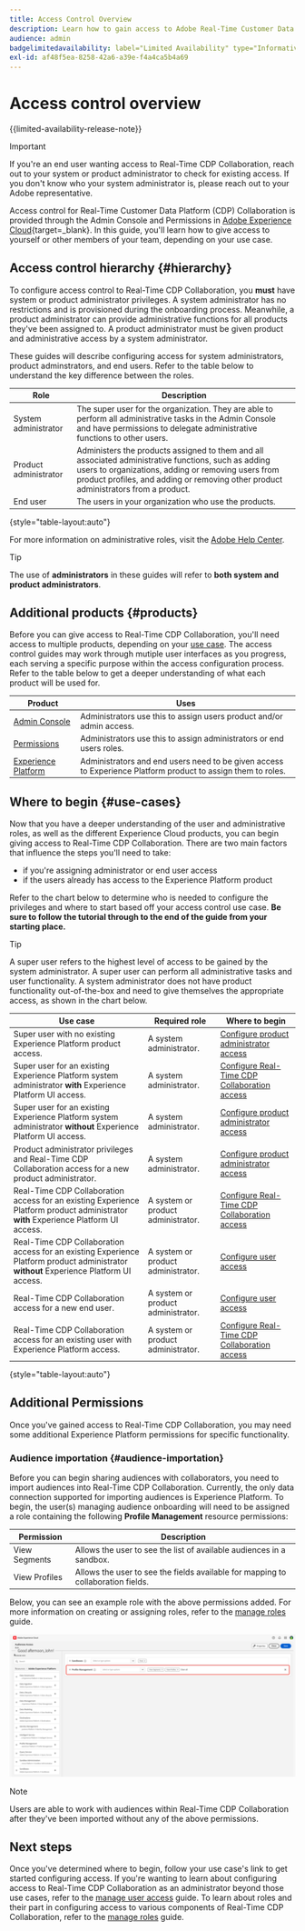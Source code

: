 ```yaml
---
title: Access Control Overview
description: Learn how to gain access to Adobe Real-Time Customer Data Platform (CDP) Collaboration.
audience: admin
badgelimitedavailability: label="Limited Availability" type="Informative" url="https://helpx.adobe.com/legal/product-descriptions/real-time-customer-data-platform-collaboration.html newtab=true"
exl-id: af48f5ea-8258-42a6-a39e-f4a4ca5b4a69
---
```

# Access control overview

{{limited-availability-release-note}}

>[!IMPORTANT]
>
> If you're an end user wanting access to Real-Time CDP Collaboration, reach out to your system or product administrator to check for existing access. If you don't know who your system administrator is, please reach out to your Adobe representative.

Access control for Real-Time Customer Data Platform (CDP) Collaboration is provided through the Admin Console and Permissions in [Adobe Experience Cloud](https://experience.adobe.com/){target=_blank}. In this guide, you'll learn how to give access to yourself or other members of your team, depending on your use case. 

## Access control hierarchy {#hierarchy}

To configure access control to Real-Time CDP Collaboration, you **must** have system or product administrator privileges. A system administrator has no restrictions and is provisioned during the onboarding process. Meanwhile, a product administrator can provide administrative functions for all products they've been assigned to. A product administrator must be given product and administrative access by a system administrator. 

These guides will describe configuring access for system administrators, product adminstrators, and end users. Refer to the table below to understand the key difference between the roles.

| Role | Description |
| --- | --- | 
| System administrator | The super user for the organization. They are able to perform all administrative tasks in the Admin Console and have permissions to delegate administrative functions to other users.  |
| Product administrator | Administers the products assigned to them and all associated administrative functions, such as adding users to organizations, adding or removing users from product profiles, and adding or removing other product administrators from a product. |
| End user | The users in your organization who use the products. | 

{style="table-layout:auto"}

For more information on administrative roles, visit the [Adobe Help Center](https://helpx.adobe.com/enterprise/using/admin-roles.html). 

>[!TIP]
>
>The use of **administrators** in these guides will refer to **both system and product administrators**.

## Additional products {#products}

Before you can give access to Real-Time CDP Collaboration, you'll need access to multiple products, depending on your [use case](#use-cases). The access control guides may work through mutiple user interfaces as you progress, each serving a specific purpose within the access configuration process. Refer to the table below to get a deeper understanding of what each product will be used for.

| Product | Uses |
| --- | --- |
| [Admin Console](https://adminconsole.adobe.com/) | Administrators use this to assign users product and/or admin access. |
| [Permissions](https://experience.adobe.com/) | Administrators use this to assign administrators or end users roles. |
| [Experience Platform](https://platform.adobe.com/) | Administrators and end users need to be given access to Experience Platform product to assign them to roles. |

## Where to begin {#use-cases}

Now that you have a deeper understanding of the user and administrative roles, as well as the different Experience Cloud products, you can begin giving access to Real-Time CDP Collaboration. There are two main factors that influence the steps you'll need to take:

- if you're assigning administrator or end user access
- if the users already has access to the Experience Platform product
  
Refer to the chart below to determine who is needed to configure the privileges and where to start based off your access control use case. **Be sure to follow the tutorial through to the end of the guide from your starting place.**

>[!TIP]
>
> A super user refers to the highest level of access to be gained by the system administrator. A super user can perform all administrative tasks and user functionality. A system administrator does not have product functionality out-of-the-box and need to give themselves the appropriate access, as shown in the chart below. 

| Use case | Required role | Where to begin | 
| --- | --- | --- | 
| Super user with no existing Experience Platform product access. | A system administrator. | [Configure product administrator access](./mange-user-access.md#admin-access) |
| Super user for an existing Experience Platform system administrator **with** Experience Platform UI access. | A system administrator. | [Configure Real-Time CDP Collaboration access](./mange-user-access.md#RTCDP-collab-access) |
| Super user for an existing Experience Platform system administrator **without** Experience Platform UI access. | A system administrator. | [Configure product administrator access](./mange-user-access.md#admin-access) |
| Product administrator privileges and Real-Time CDP Collaboration access for a new product administrator. | A system administrator. | [Configure product administrator access](./mange-user-access.md#admin-access) |
| Real-Time CDP Collaboration access for an existing Experience Platform product administrator **with** Experience Platform UI access. | A system or product administrator. | [Configure Real-Time CDP Collaboration access](./mange-user-access.md#RTCDP-collab-access) |
| Real-Time CDP Collaboration access for an existing Experience Platform product administrator **without** Experience Platform UI access. | A system or product administrator. | [Configure user access](./mange-user-access.md#user-access) |
| Real-Time CDP Collaboration access for a new end user. | A system or product administrator. | [Configure user access](./mange-user-access.md#user-access) |
| Real-Time CDP Collaboration access for an existing user with Experience Platform access. | A system or product administrator. | [Configure Real-Time CDP Collaboration access](./mange-user-access.md#RTCDP-collab-access) |

{style="table-layout:auto"}

## Additional Permissions

Once you've gained access to Real-Time CDP Collaboration, you may need some additional Experience Platform permissions for specific functionality. 

### Audience importation {#audience-importation}

Before you can begin sharing audiences with collaborators, you need to import audiences into Real-Time CDP Collaboration. Currently, the only data connection supported for importing audiences is Experience Platform. To begin, the user(s) managing audience onboarding will need to be assigned a role containing the following **Profile Management** resource permissions:

| Permission | Description |
| ---- | ---- |
| View Segments | Allows the user to see the list of available audiences in a sandbox. |
| View Profiles | Allows the user to see the fields available for mapping to collaboration fields. |

Below, you can see an example role with the above permissions added. For more information on creating or assigning roles, refer to the [manage roles](./manage-roles.md) guide. 

![The resources workspace in Permissions with the View Segments and View Profiles permissions added to the Profile Management resource.](../../assets/permissions/sample-audience-role.png)

>[!NOTE]
>
>Users are able to work with audiences within Real-Time CDP Collaboration after they've been imported without any of the above permissions.

## Next steps

Once you've determined where to begin, follow your use case's link to get started configuring access. If you're wanting to learn about configuring access to Real-Time CDP Collaboration as an administrator beyond those use cases, refer to the [manage user access](mange-user-access.md) guide. To learn about roles and their part in configuring access to various components of Real-Time CDP Collaboration, refer to the [manage roles](manage-roles.md) guide.
